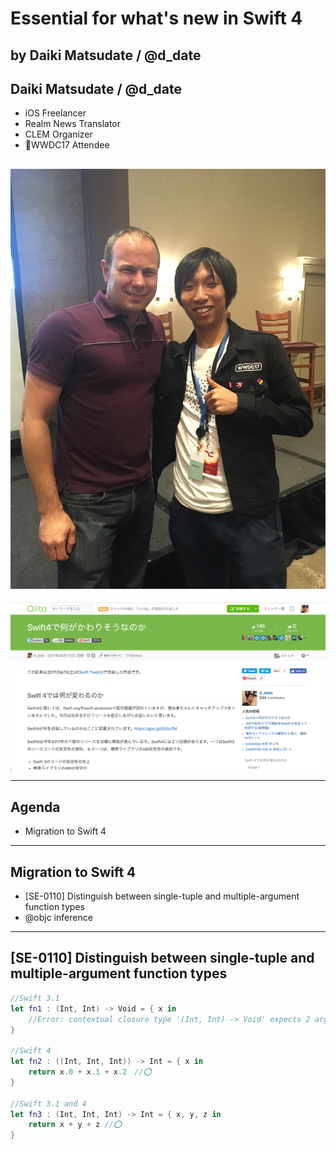 # Essential for what's new in Swift 4

by Daiki Matsudate / @d_date
---
## Daiki Matsudate / @d_date

- iOS Freelancer
- Realm News Translator
- CLEM Organizer
- WWDC17 Attendee

![profile.jpg](./res/profile.jpg)
---

![qiita.png](./res/qiita.png)

---
## Agenda

- Migration to Swift 4


---
## Migration to Swift 4

- [SE-0110] Distinguish between single-tuple and multiple-argument function types
- @objc inference

---
## [SE-0110] Distinguish between single-tuple and multiple-argument function types

``` swift
//Swift 3.1
let fn1 : (Int, Int) -> Void = { x in
    //Error: contextual closure type '(Int, Int) -> Void' expects 2 arguments, but 1 was used in closure body
}

//Swift 4
let fn2 : ((Int, Int, Int)) -> Int = { x in
    return x.0 + x.1 + x.2　//⭕
}

//Swift 3.1 and 4
let fn3 : (Int, Int, Int) -> Int = { x, y, z in
    return x + y + z //⭕
}
```
